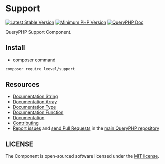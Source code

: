 Support
=================

[![Latest Stable Version](http://img.shields.io/packagist/v/leevel/support.svg)](https://packagist.org/packages/leevel/support)
<a href="https://php.net"><img src="https://img.shields.io/badge/php-%3E%3D%207.4.0-8892BF.svg" alt="Minimum PHP Version"></a>
[![QueryPHP Doc](https://img.shields.io/badge/docs-passing-green.svg?maxAge=2592000)](https://www.queryphp.com/docs/)

QueryPHP Support Component.

## Install

- composer command

```bash
composer require leevel/support
```

Resources
---------

  * [Documentation String](https://www.queryphp.com/docs/component/support/str.html)
  * [Documentation Array](https://www.queryphp.com/docs/component/support/arr.html)
  * [Documentation Type](https://www.queryphp.com/docs/component/support/type.html)
  * [Documentation Function](https://www.queryphp.com/docs/architecture/fn.html)
  * [Documentation](https://www.queryphp.com/docs/component/support/str.html)
  * [Contributing](https://www.queryphp.com/docs/developer/)
  * [Report issues](https://github.com/hunzhiwange/framework/issues) and
    [send Pull Requests](https://github.com/hunzhiwange/framework/pulls)
    in the [main QueryPHP repository](https://github.com/hunzhiwange/framework)

## LICENSE

The Component is open-sourced software licensed under the [MIT license](LICENSE).